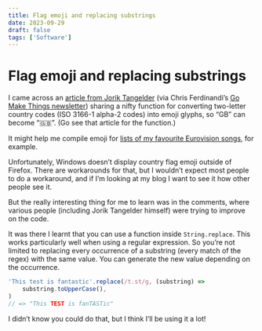 ```yaml
---
title: Flag emoji and replacing substrings
date: 2023-09-29
draft: false
tags: ['Software']
---
```


# Flag emoji and replacing substrings

I came across an [article from Jorik Tangelder](https://dev.to/jorik/country-code-to-flag-emoji-a21) (via Chris Ferdinandi’s [Go Make Things newsletter](https://gomakethings.com/getting-emoji-from-country-codes-with-vanilla-javascript/)) sharing a nifty function for converting two-letter country codes (ISO 3166-1 alpha-2 codes) into emoji glyphs, so “GB” can become “🇬🇧”.
(Go see that article for the function.)

It might help me compile emoji for [lists of my favourite Eurovision songs](https://www.duncanritchie.co.uk/blog/tags/eurovision), for example.

Unfortunately, Windows doesn’t display country flag emoji outside of Firefox.
There are workarounds for that, but I wouldn’t expect most people to do a workaround, and if I’m looking at my blog I want to see it how other people see it.

But the really interesting thing for me to learn was in the comments, where various people (including Jorik Tangelder himself) were trying to improve on the code.

It was there I learnt that you can use a function inside `String.replace`.
This works particularly well when using a regular expression.
So you’re not limited to replacing every occurrence of a substring (every match of the regex) with the same value.
You can generate the new value depending on the occurrence.

```js
'This test is fantastic'.replace(/t.st/g, (substring) =>
	substring.toUpperCase(),
)
// => "This TEST is fanTASTic"
```

I didn’t know you could do that, but I think I’ll be using it a lot!
